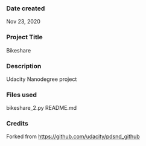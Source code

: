 ### Date created
Nov 23, 2020

### Project Title
Bikeshare

### Description
Udacity Nanodegree project

### Files used
bikeshare_2.py
README.md

### Credits
Forked from https://github.com/udacity/pdsnd_github


